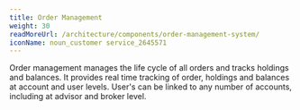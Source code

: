 ```yaml
---
title: Order Management
weight: 30
readMoreUrl: /architecture/components/order-management-system/
iconName: noun_customer service_2645571
---
```


Order management manages the life cycle of all orders and tracks holdings and balances.  It provides real time tracking of order, holdings and balances at account and user levels.  User's can be linked to any number of accounts, including at advisor and broker level.
